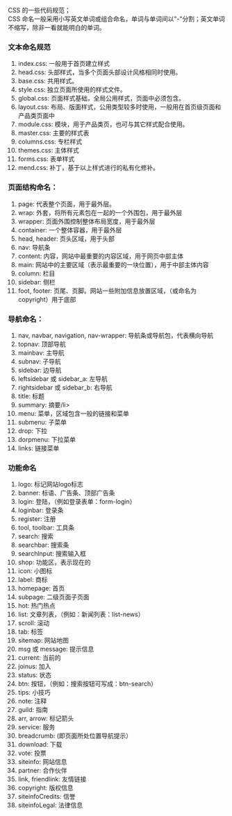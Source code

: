 CSS 的一些代码规范；<br />CSS 命名一般采用小写英文单词或组合命名，单词与单词间以"-"分割；英文单词不缩写，除非一看就能明白的单词。

### 文本命名规范

1. index.css: 一般用于首页建立样式
2. head.css: 头部样式，当多个页面头部设计风格相同时使用。
3. base.css: 共用样式。
4. style.css: 独立页面所使用的样式文件。
5. global.css: 页面样式基础，全局公用样式，页面中必须包含。
6. layout.css: 布局、版面样式，公用类型较多时使用，一般用在首页级页面和产品类页面中
7. module.css: 模块，用于产品类页，也可与其它样式配合使用。
8. master.css: 主要的样式表
9. columns.css: 专栏样式
10. themes.css: 主体样式
11. forms.css: 表单样式
12. mend.css: 补丁，基于以上样式进行的私有化修补。

### 页面结构命名：

1. page: 代表整个页面，用于最外层。
2. wrap: 外套，将所有元素包在一起的一个外围包，用于最外层
3. wrapper: 页面外围控制整体布局宽度，用于最外层
4. container: 一个整体容器，用于最外层
5. head, header: 页头区域，用于头部
6. nav: 导航条
7. content: 内容，网站中最重要的内容区域，用于网页中部主体
8. main: 网站中的主要区域（表示最重要的一块位置），用于中部主体内容
9. column: 栏目
10. sidebar: 侧栏
11. foot, footer: 页尾、页脚。网站一些附加信息放置区域，（或命名为 copyright）用于底部

### 导航命名：

1. nav, navbar, navigation, nav-wrapper: 导航条或导航包，代表横向导航
2. topnav: 顶部导航
3. mainbav: 主导航
4. subnav: 子导航
5. sidebar: 边导航
6. leftsidebar 或 sidebar_a: 左导航
7. rightsidebar 或 sidebar_b: 右导航
8. title: 标题
9. summary: 摘要/li>
10. menu: 菜单，区域包含一般的链接和菜单
11. submenu: 子菜单
12. drop: 下拉
13. dorpmenu: 下拉菜单
14. links: 链接菜单

### 功能命名

1. logo: 标记网站logo标志
2. banner: 标语、广告条、顶部广告条
3. login: 登陆，（例如登录表单：form-login）
4. loginbar: 登录条
5. register: 注册
6. tool, toolbar: 工具条
7. search: 搜索
8. searchbar: 搜索条
9. searchlnput: 搜索输入框
10. shop: 功能区，表示现在的
11. icon: 小图标
12. label: 商标
13. homepage: 首页
14. subpage: 二级页面子页面
15. hot: 热门热点
16. list: 文章列表，（例如：新闻列表：list-news）
17. scroll: 滚动
18. tab: 标签
19. sitemap: 网站地图
20. msg 或 message: 提示信息
21. current: 当前的
22. joinus: 加入
23. status: 状态
24. btn: 按钮，（例如：搜索按钮可写成：btn-search）
25. tips: 小技巧
26. note: 注释
27. guild: 指南
28. arr, arrow: 标记箭头
29. service: 服务
30. breadcrumb: (即页面所处位置导航提示）
31. download: 下载
32. vote: 投票
33. siteinfo: 网站信息
34. partner: 合作伙伴
35. link, friendlink: 友情链接
36. copyright: 版权信息
37. siteinfoCredits: 信誉
38. siteinfoLegal: 法律信息


